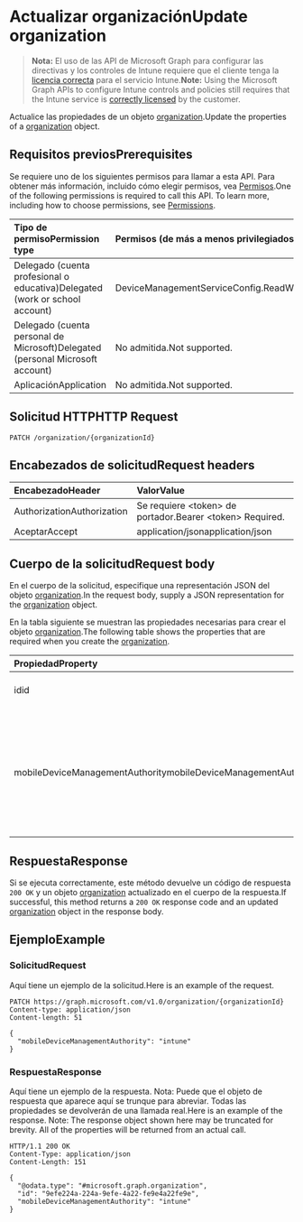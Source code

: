 # <a name="update-organization"></a><span data-ttu-id="de96a-101">Actualizar organización</span><span class="sxs-lookup"><span data-stu-id="de96a-101">Update organization</span></span>

> <span data-ttu-id="de96a-102">**Nota:** El uso de las API de Microsoft Graph para configurar las directivas y los controles de Intune requiere que el cliente tenga la [licencia correcta](https://go.microsoft.com/fwlink/?linkid=839381) para el servicio Intune.</span><span class="sxs-lookup"><span data-stu-id="de96a-102">**Note:** Using the Microsoft Graph APIs to configure Intune controls and policies still requires that the Intune service is [correctly licensed](https://go.microsoft.com/fwlink/?linkid=839381) by the customer.</span></span>

<span data-ttu-id="de96a-103">Actualice las propiedades de un objeto [organization](../resources/intune_onboarding_organization.md).</span><span class="sxs-lookup"><span data-stu-id="de96a-103">Update the properties of a [organization](../resources/intune_onboarding_organization.md) object.</span></span>
## <a name="prerequisites"></a><span data-ttu-id="de96a-104">Requisitos previos</span><span class="sxs-lookup"><span data-stu-id="de96a-104">Prerequisites</span></span>
<span data-ttu-id="de96a-p101">Se requiere uno de los siguientes permisos para llamar a esta API. Para obtener más información, incluido cómo elegir permisos, vea [Permisos](../../../concepts/permissions_reference.md).</span><span class="sxs-lookup"><span data-stu-id="de96a-p101">One of the following permissions is required to call this API. To learn more, including how to choose permissions, see [Permissions](../../../concepts/permissions_reference.md).</span></span>

|<span data-ttu-id="de96a-107">Tipo de permiso</span><span class="sxs-lookup"><span data-stu-id="de96a-107">Permission type</span></span>|<span data-ttu-id="de96a-108">Permisos (de más a menos privilegiados)</span><span class="sxs-lookup"><span data-stu-id="de96a-108">Permissions (from most to least privileged)</span></span>|
|:---|:---|
|<span data-ttu-id="de96a-109">Delegado (cuenta profesional o educativa)</span><span class="sxs-lookup"><span data-stu-id="de96a-109">Delegated (work or school account)</span></span>|<span data-ttu-id="de96a-110">DeviceManagementServiceConfig.ReadWrite.All</span><span class="sxs-lookup"><span data-stu-id="de96a-110">DeviceManagementServiceConfig.ReadWrite.All</span></span>|
|<span data-ttu-id="de96a-111">Delegado (cuenta personal de Microsoft)</span><span class="sxs-lookup"><span data-stu-id="de96a-111">Delegated (personal Microsoft account)</span></span>|<span data-ttu-id="de96a-112">No admitida.</span><span class="sxs-lookup"><span data-stu-id="de96a-112">Not supported.</span></span>|
|<span data-ttu-id="de96a-113">Aplicación</span><span class="sxs-lookup"><span data-stu-id="de96a-113">Application</span></span>|<span data-ttu-id="de96a-114">No admitida.</span><span class="sxs-lookup"><span data-stu-id="de96a-114">Not supported.</span></span>|

## <a name="http-request"></a><span data-ttu-id="de96a-115">Solicitud HTTP</span><span class="sxs-lookup"><span data-stu-id="de96a-115">HTTP Request</span></span>
<!-- {
  "blockType": "ignored"
}
-->
``` http
PATCH /organization/{organizationId}
```

## <a name="request-headers"></a><span data-ttu-id="de96a-116">Encabezados de solicitud</span><span class="sxs-lookup"><span data-stu-id="de96a-116">Request headers</span></span>
|<span data-ttu-id="de96a-117">Encabezado</span><span class="sxs-lookup"><span data-stu-id="de96a-117">Header</span></span>|<span data-ttu-id="de96a-118">Valor</span><span class="sxs-lookup"><span data-stu-id="de96a-118">Value</span></span>|
|:---|:---|
|<span data-ttu-id="de96a-119">Authorization</span><span class="sxs-lookup"><span data-stu-id="de96a-119">Authorization</span></span>|<span data-ttu-id="de96a-120">Se requiere &lt;token&gt; de portador.</span><span class="sxs-lookup"><span data-stu-id="de96a-120">Bearer &lt;token&gt; Required.</span></span>|
|<span data-ttu-id="de96a-121">Aceptar</span><span class="sxs-lookup"><span data-stu-id="de96a-121">Accept</span></span>|<span data-ttu-id="de96a-122">application/json</span><span class="sxs-lookup"><span data-stu-id="de96a-122">application/json</span></span>|

## <a name="request-body"></a><span data-ttu-id="de96a-123">Cuerpo de la solicitud</span><span class="sxs-lookup"><span data-stu-id="de96a-123">Request body</span></span>
<span data-ttu-id="de96a-124">En el cuerpo de la solicitud, especifique una representación JSON del objeto [organization](../resources/intune_onboarding_organization.md).</span><span class="sxs-lookup"><span data-stu-id="de96a-124">In the request body, supply a JSON representation for the [organization](../resources/intune_onboarding_organization.md) object.</span></span>

<span data-ttu-id="de96a-125">En la tabla siguiente se muestran las propiedades necesarias para crear el objeto [organization](../resources/intune_onboarding_organization.md).</span><span class="sxs-lookup"><span data-stu-id="de96a-125">The following table shows the properties that are required when you create the [organization](../resources/intune_onboarding_organization.md).</span></span>

|<span data-ttu-id="de96a-126">Propiedad</span><span class="sxs-lookup"><span data-stu-id="de96a-126">Property</span></span>|<span data-ttu-id="de96a-127">Tipo</span><span class="sxs-lookup"><span data-stu-id="de96a-127">Type</span></span>|<span data-ttu-id="de96a-128">Descripción</span><span class="sxs-lookup"><span data-stu-id="de96a-128">Description</span></span>|
|:---|:---|:---|
|<span data-ttu-id="de96a-129">id</span><span class="sxs-lookup"><span data-stu-id="de96a-129">id</span></span>|<span data-ttu-id="de96a-130">Cadena</span><span class="sxs-lookup"><span data-stu-id="de96a-130">String</span></span>|<span data-ttu-id="de96a-131">El GUID para el objeto.</span><span class="sxs-lookup"><span data-stu-id="de96a-131">The GUID for the object.</span></span>|
|<span data-ttu-id="de96a-132">mobileDeviceManagementAuthority</span><span class="sxs-lookup"><span data-stu-id="de96a-132">mobileDeviceManagementAuthority</span></span>|[<span data-ttu-id="de96a-133">mdmAuthority</span><span class="sxs-lookup"><span data-stu-id="de96a-133">mdmAuthority</span></span>](../resources/intune_onboarding_mdmauthority.md)|<span data-ttu-id="de96a-134">Entidad de administración de dispositivos móviles.</span><span class="sxs-lookup"><span data-stu-id="de96a-134">Mobile device management authority.</span></span> <span data-ttu-id="de96a-135">Los valores posibles son: `unknown`, `intune`, `sccm` y `office365`.</span><span class="sxs-lookup"><span data-stu-id="de96a-135">The possible values are `unknown`, `intune`, `sccm`, `office365`, , , , , , , , or .</span></span>|



## <a name="response"></a><span data-ttu-id="de96a-136">Respuesta</span><span class="sxs-lookup"><span data-stu-id="de96a-136">Response</span></span>
<span data-ttu-id="de96a-137">Si se ejecuta correctamente, este método devuelve un código de respuesta `200 OK` y un objeto [organization](../resources/intune_onboarding_organization.md) actualizado en el cuerpo de la respuesta.</span><span class="sxs-lookup"><span data-stu-id="de96a-137">If successful, this method returns a `200 OK` response code and an updated [organization](../resources/intune_onboarding_organization.md) object in the response body.</span></span>

## <a name="example"></a><span data-ttu-id="de96a-138">Ejemplo</span><span class="sxs-lookup"><span data-stu-id="de96a-138">Example</span></span>
### <a name="request"></a><span data-ttu-id="de96a-139">Solicitud</span><span class="sxs-lookup"><span data-stu-id="de96a-139">Request</span></span>
<span data-ttu-id="de96a-140">Aquí tiene un ejemplo de la solicitud.</span><span class="sxs-lookup"><span data-stu-id="de96a-140">Here is an example of the request.</span></span>
``` http
PATCH https://graph.microsoft.com/v1.0/organization/{organizationId}
Content-type: application/json
Content-length: 51

{
  "mobileDeviceManagementAuthority": "intune"
}
```

### <a name="response"></a><span data-ttu-id="de96a-141">Respuesta</span><span class="sxs-lookup"><span data-stu-id="de96a-141">Response</span></span>
<span data-ttu-id="de96a-p103">Aquí tiene un ejemplo de la respuesta. Nota: Puede que el objeto de respuesta que aparece aquí se trunque para abreviar. Todas las propiedades se devolverán de una llamada real.</span><span class="sxs-lookup"><span data-stu-id="de96a-p103">Here is an example of the response. Note: The response object shown here may be truncated for brevity. All of the properties will be returned from an actual call.</span></span>
``` http
HTTP/1.1 200 OK
Content-Type: application/json
Content-Length: 151

{
  "@odata.type": "#microsoft.graph.organization",
  "id": "9efe224a-224a-9efe-4a22-fe9e4a22fe9e",
  "mobileDeviceManagementAuthority": "intune"
}
```




